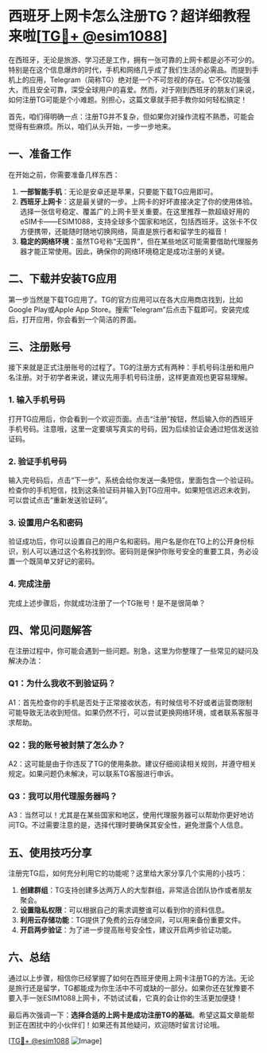 # 西班牙上网卡怎么注册TG？超详细教程来啦[[TG💪+ @esim1088](https://t.me/s/esim1088)]

在西班牙，无论是旅游、学习还是工作，拥有一张可靠的上网卡都是必不可少的。特别是在这个信息爆炸的时代，手机和网络几乎成了我们生活的必需品。而提到手机上的应用，Telegram（简称TG）绝对是一个不可忽视的存在。它不仅功能强大，而且安全可靠，深受全球用户的喜爱。然而，对于刚到西班牙的朋友们来说，如何注册TG可能是个小难题。别担心，这篇文章就手把手教你如何轻松搞定！

首先，咱们得明确一点：注册TG并不复杂，但如果你对操作流程不熟悉，可能会觉得有些麻烦。所以，咱们从头开始，一步一步地来。

## 一、准备工作

在开始之前，你需要准备几样东西：

1. **一部智能手机**：无论是安卓还是苹果，只要能下载TG应用即可。
2. **西班牙上网卡**：这是最关键的一步。上网卡的好坏直接决定了你的使用体验。选择一张信号稳定、覆盖广的上网卡至关重要。在这里推荐一款超级好用的eSIM卡——ESIM1088，支持全球多个国家和地区，包括西班牙。这张卡不仅方便携带，还能随时随地切换网络，简直是旅行者和留学生的福音！
3. **稳定的网络环境**：虽然TG号称“无国界”，但在某些地区可能需要借助代理服务器才能正常使用。因此，确保你的网络环境稳定是成功注册的关键。

## 二、下载并安装TG应用

第一步当然是下载TG应用了。TG的官方应用可以在各大应用商店找到，比如Google Play或Apple App Store。搜索“Telegram”后点击下载即可。安装完成后，打开应用，你会看到一个简洁的界面。

## 三、注册账号

接下来就是正式注册账号的过程了。TG的注册方式有两种：手机号码注册和用户名注册。对于初学者来说，建议先用手机号码注册，这样更直观也更容易理解。

### 1. 输入手机号码

打开TG应用后，你会看到一个欢迎页面。点击“注册”按钮，然后输入你的西班牙手机号码。注意哦，这里一定要填写真实的号码，因为后续验证会通过短信发送验证码。

### 2. 验证手机号码

输入完号码后，点击“下一步”。系统会给你发送一条短信，里面包含一个验证码。检查你的手机短信，找到这条验证码并输入到TG应用中。如果短信迟迟未收到，可以尝试点击“重新发送验证码”。

### 3. 设置用户名和密码

验证成功后，你可以设置自己的用户名和密码。用户名是你在TG上的公开身份标识，别人可以通过这个名称找到你。密码则是保护你账号安全的重要工具，务必设置一个既简单又好记的密码。

### 4. 完成注册

完成上述步骤后，你就成功注册了一个TG账号！是不是很简单？

## 四、常见问题解答

在注册过程中，你可能会遇到一些问题。别急，这里为你整理了一些常见的疑问及解决办法：

### Q1：为什么我收不到验证码？

A1：首先检查你的手机是否处于正常接收状态，有时候信号不好或者运营商限制可能导致无法收到短信。如果仍然不行，可以尝试更换网络环境，或者联系客服寻求帮助。

### Q2：我的账号被封禁了怎么办？

A2：这可能是由于你违反了TG的使用条款。建议仔细阅读相关规则，并遵守相关规定。如果问题仍未解决，可以联系TG客服进行申诉。

### Q3：我可以用代理服务器吗？

A3：当然可以！尤其是在某些国家和地区，使用代理服务器可以帮助你更好地访问TG。不过需要注意的是，选择代理时要确保其安全性，避免泄露个人信息。

## 五、使用技巧分享

注册完TG后，如何充分利用它的功能呢？这里给大家分享几个实用的小技巧：

1. **创建群组**：TG支持创建多达两万人的大型群组，非常适合团队协作或者朋友聚会。
2. **设置隐私权限**：可以根据自己的需求调整谁可以看到你的资料信息。
3. **利用云存储功能**：TG提供了免费的云存储空间，可以用来备份重要文件。
4. **开启两步验证**：为了进一步提高账号安全性，建议开启两步验证功能。

## 六、总结

通过以上步骤，相信你已经掌握了如何在西班牙使用上网卡注册TG的方法。无论是旅行还是留学，TG都能成为你生活中不可或缺的一部分。如果你还在犹豫要不要入手一张ESIM1088上网卡，不妨试试看，它真的会让你的生活更加便捷！

最后再次强调一下：**选择合适的上网卡是成功注册TG的基础**。希望这篇文章能帮到正在困扰中的小伙伴们！如果还有其他疑问，欢迎随时留言讨论哦。

[[TG💪+ @esim1088](https://t.me/s/esim1088) ![Image](https://i.postimg.cc/4NQfJmqS/Snipaste-2025-05-13-00-14-12.png)]